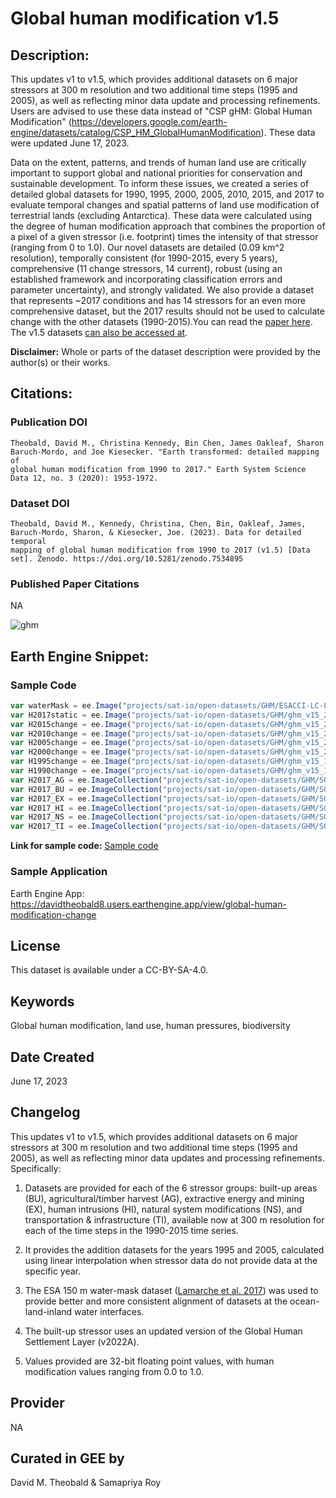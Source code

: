 
# Global human modification v1.5

## Description:

This updates v1 to v1.5, which provides additional datasets on 6 major stressors at 300 m resolution and two additional time steps (1995 and 2005), as well as reflecting minor data update and processing refinements. Users are advised to use these data instead of "CSP gHM: Global Human Modification" (https://developers.google.com/earth-engine/datasets/catalog/CSP_HM_GlobalHumanModification).
These data were updated June 17, 2023.

Data on the extent, patterns, and trends of human land use are critically important to support global and national priorities for conservation and sustainable development. To inform these issues, we created a series of detailed global datasets for 1990, 1995, 2000, 2005, 2010, 2015, and 2017 to evaluate temporal changes and spatial patterns of land use modification of terrestrial lands (excluding Antarctica). These data were calculated using the degree of human modification approach that combines the proportion of a pixel of a given stressor (i.e. footprint) times the intensity of that stressor (ranging from 0 to 1.0). Our novel datasets are detailed (0.09 km^2 resolution), temporally consistent (for 1990-2015, every 5 years), comprehensive (11 change stressors, 14 current), robust (using an established framework and incorporating classification errors and parameter uncertainty), and strongly validated. We also provide a dataset that represents ~2017 conditions and has 14 stressors for an even more comprehensive dataset, but the 2017 results should not be used to calculate change with the other datasets (1990-2015).You can read the [paper here](https://essd.copernicus.org/articles/12/1953/2020/essd-12-1953-2020.html). The v1.5 datasets [can also be accessed at](https://zenodo.org/record/7534895).

**Disclaimer:** Whole or parts of the dataset description were provided by the author(s) or their works.

## Citations:

### Publication DOI

```
Theobald, David M., Christina Kennedy, Bin Chen, James Oakleaf, Sharon Baruch-Mordo, and Joe Kiesecker. "Earth transformed: detailed mapping of
global human modification from 1990 to 2017." Earth System Science Data 12, no. 3 (2020): 1953-1972.
```

### Dataset DOI

```
Theobald, David M., Kennedy, Christina, Chen, Bin, Oakleaf, James, Baruch-Mordo, Sharon, & Kiesecker, Joe. (2023). Data for detailed temporal
mapping of global human modification from 1990 to 2017 (v1.5) [Data set]. Zenodo. https://doi.org/10.5281/zenodo.7534895
```

### Published Paper Citations

NA

![ghm](https://github.com/samapriya/awesome-gee-community-datasets/assets/6677629/9c7e404b-1c87-47b8-96c5-074d2e61acf1)


## Earth Engine Snippet:

### Sample Code

```js
var waterMask = ee.Image("projects/sat-io/open-datasets/GHM/ESACCI-LC-L4-WB-Ocean-Land-Map-150m-P13Y-2000-v40");
var H2017static = ee.Image("projects/sat-io/open-datasets/GHM/ghm_v15_2017_300_60land")
var H2015change = ee.Image("projects/sat-io/open-datasets/GHM/ghm_v15_2015c_300_60land");
var H2010change = ee.Image("projects/sat-io/open-datasets/GHM/ghm_v15_2010c_300_60land");
var H2005change = ee.Image("projects/sat-io/open-datasets/GHM/ghm_v15_2005c_300_60land");
var H2000change = ee.Image("projects/sat-io/open-datasets/GHM/ghm_v15_2000c_300_60land");
var H1995change = ee.Image("projects/sat-io/open-datasets/GHM/ghm_v15_1995c_300_60land");
var H1990change = ee.Image("projects/sat-io/open-datasets/GHM/ghm_v15_1990c_300_60land");
var H2017_AG = ee.ImageCollection("projects/sat-io/open-datasets/GHM/SG-AG");
var H2017_BU = ee.ImageCollection("projects/sat-io/open-datasets/GHM/SG-BU");
var H2017_EX = ee.ImageCollection("projects/sat-io/open-datasets/GHM/SG-EX");
var H2017_HI = ee.ImageCollection("projects/sat-io/open-datasets/GHM/SG-HI");
var H2017_NS = ee.ImageCollection("projects/sat-io/open-datasets/GHM/SG-NS");
var H2017_TI = ee.ImageCollection("projects/sat-io/open-datasets/GHM/SG-TI");
```

**Link for sample code:** [Sample code](https://code.earthengine.google.com/?scriptPath=users/sat-io/awesome-gee-catalog-examples:population-socioeconomics/GLOBAL-HUMAN-MODIFICATION)

### Sample Application

Earth Engine App: https://davidtheobald8.users.earthengine.app/view/global-human-modification-change

## License

This dataset is available under a CC-BY-SA-4.0.

## Keywords

Global human modification, land use, human pressures, biodiversity

## Date Created

 June 17, 2023

## Changelog

This updates v1 to v1.5, which provides additional datasets on 6 major stressors at 300 m resolution and two additional time steps (1995 and 2005), as well as reflecting minor data updates and processing refinements. Specifically:

1. Datasets are provided for each of the 6 stressor groups: built-up areas (BU), agricultural/timber harvest (AG), extractive energy and mining (EX), human intrusions (HI), natural system modifications (NS), and transportation & infrastructure (TI), available now at 300 m resolution for each of the time steps in the 1990-2015 time series.

2. It provides the addition datasets for the years 1995 and 2005, calculated using linear interpolation when stressor data do not provide data at the specific year.

3. The ESA 150 m water-mask dataset ([Lamarche et al. 2017](https://www.mdpi.com/2072-4292/9/1/36)) was used to provide better and more consistent alignment of datasets at the ocean-land-inland water interfaces.

4. The built-up stressor uses an updated version of the Global Human Settlement Layer (v2022A).

5. Values provided are 32-bit floating point values, with human modification values ranging from 0.0 to 1.0.

## Provider

NA

## Curated in GEE by
David M. Theobald & Samapriya Roy